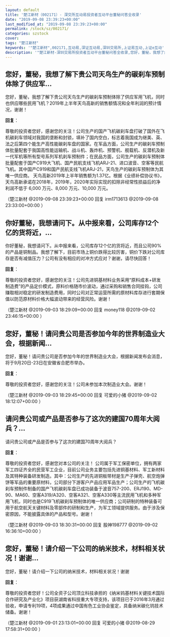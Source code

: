 ```yaml
---
layout: default
title: '楚江新材（002171）- 深交所互动易投资者互动平台董秘问答全收录'
date: "2019-09-08 23:39:23+00:00"
last_modified_at: "2019-09-08 23:39:23+00:00"
permalink: /stock/sz/002171/
categories: szstock
cover: 
tags: "楚江新材"
keywords: '"楚江新材",002171,互动易,深证互动易,深圳交易所,上证易互动,上证e互动'
description: '"楚江新材-深圳交易所投资者互动平台董秘问答全收录,您好，董秘，我想了解下贵公司天鸟生产的碳刹车预制体除了供应军用飞机，同时也供应哪些民用飞机？2019年上半年天鸟高新的销售额情况和全年利润的预计情况，谢谢！"'
---
```


## 您好，董秘，我想了解下贵公司天鸟生产的碳刹车预制体除了供应军...

您好，董秘，我想了解下贵公司天鸟生产的碳刹车预制体除了供应军用飞机，同时也供应哪些民用飞机？2019年上半年天鸟高新的销售额情况和全年利润的预计情况，谢谢！

**回复**：

尊敬的投资者您好，感谢您的关注！公司生产的国产飞机碳刹车盘打破了国外在飞机碳刹车领域对我国的垄断和封锁，填补了国内空白，标志着我国成为继美、英、法之后第四个能生产高性能碳刹车盘的国家。在军品方面，公司生产的碳刹车预制体批量配套于我国高性能运输机、战斗机、轰炸机、预警机、舰载机、反潜机及新一代军机等所有型号系列军机刹车预制件；在民品方面，公司生产的碳刹车预制体批量配套于国产C919大飞机、国产民航支线飞机ARJ-21、进口波音、空客等民航飞机。其中国产C919和国产民航支线飞机ARJ-21，天鸟生产的碳刹车预制体为其唯一供应商。
天鸟高新2019年上半年销售额为1.37亿。根据《业绩补偿协议书》，天鸟高新承诺在2018年，2019年，2020年实际实现的扣除非经常性损益后的净利润不低于 6,000 万元、8,000 万元、10,000 万元。 

（楚江新材  @2019-09-08 23:39:23+00:00 回复 irm1713613  @2019-09-08 23:33:00+00:00 ）

## 你好董秘，我想请问下。从中报来看，公司库存12个亿的货将近，...

你好董秘，我想请问下。从中报来看，公司库存12个亿的货将近，而且公司90%的产品是铜制品。我想了解下，目前市场上铜价跌得比较厉害，铜价下跌对公司库存是否有减值压力？公司有没有相应的对冲方式应对？谢谢，请尽快回答！

**回复**：

尊敬的投资者您好，感谢您的关注！公司先进铜基材料业务采用“原料成本+研发制造费”的产品定价模式，原料价格随市价波动，通过采购和销售合同挂钩，公司赚取相对稳定的研发制造费用，同时公司对正常运营所需的原材料库存进行套期保值以防范原材料价格大幅波动带来的经营风险。谢谢！ 

（楚江新材  @2019-09-03 18:29:09+00:00 回复 money118  @2019-09-02 23:46:15+00:00 ）

## 您好，董秘！请问贵公司是否参加今年的世界制造业大会，根据新闻...

您好，董秘！请问贵公司是否参加今年的世界制造业大会，根据新闻发布会消息，将于9月20日-23日在安徽省合肥市举办。

**回复**：

尊敬的投资者您好，感谢您的关注！公司未参加本次制造业大会。谢谢！ 

（楚江新材  @2019-09-03 18:29:45+00:00 回复 可爱的小猪  @2019-09-02 18:12:07+00:00 ）

## 请问贵公司或产品是否参与了这次的建国70周年大阅兵？...

请问贵公司或产品是否参与了这次的建国70周年大阅兵？

**回复**：

尊敬的投资者您好，感谢您对本公司的关注！
公司属于军工保密单位，拥有两家军工四证齐全的民营军工企业，目前公司业务主要包括先进铜基材料、军工新材料及其特种装备研发制造。其中：公司生产的先进铜板带材是生产子弹壳、航空炮弹饼等军品的重要原材料，公司部分下游客户产品应用军品生产；公司生产的飞机碳刹车预制件制备的国产飞机碳刹车盘已成功装备于波音757-200、ERJ190、MD-90、MA60、空客A319/A320、空客A321、空客A330等主流民用飞机和多种军用飞机，同时也是C919飞机碳刹车预制体的唯一供应商；公司研制的特种装备可用于航空航天关键材料及零部件的研制和生产，为军工领域提供服务。由于涉及保密原因，不能披露具体的产品和型号。谢谢！ 

（楚江新材  @2019-09-03 18:30:31+00:00 回复 股神198777  @2019-09-02 16:36:10+00:00 ）

## 您好，董秘！请介绍一下公司的纳米技术，材料相关状况！谢谢...

您好，董秘！请介绍一下公司的纳米技术，材料相关状况！谢谢

**回复**：

尊敬的投资者您好！公司全资子公司顶立科技承担的《纳米钨基材料关键技术国际合作研究及产业化》项目获湖南省科技重大专项支持，该项目已于2016年3月通过验收，申请专利19项，4项成果通过中国有色工业协会鉴定，具备纳米碳化钨技术储备。谢谢！ 

（楚江新材  @2019-09-01 23:13:01+00:00 回复 可爱的小猪  @2019-08-29 17:58:31+00:00 ）

